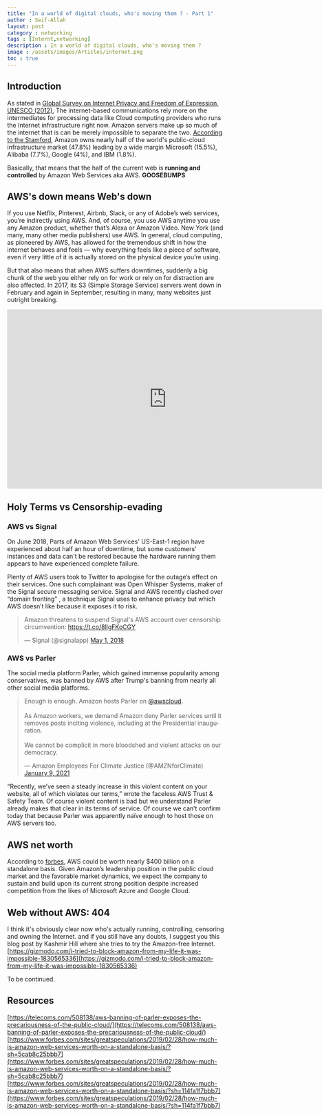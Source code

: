 ```yaml
---
title: "In a world of digital clouds, who's moving them ? - Part 1"
author : Seif-Allah
layout: post
category : networking
tags : [Internt,networking]
description : In a world of digital clouds, who's moving them ?
image : /assets/images/Articles/internet.png
toc : true
---
```


## Introduction

As stated in [Global Survey on Internet Privacy and Freedom of Expression, UNESCO (2012)](https://wilmap.stanford.edu/entries/global-survey-internet-privacy-and-freedom-expression-unesco-2012), The internet-based communications rely more on the intermediates for processing data like Cloud computing providers who runs the Internet infrastructure right now.
Amazon servers make up so much of the internet that is can be merely impossible to separate the two. [According to the Stamford](https://www.gartner.com/en/newsroom/press-releases/2021-06-28-gartner-says-worldwide-iaas-public-cloud-services-market-grew-40-7-percent-in-2020), Amazon owns nearly half of the world's public-cloud infrastructure market (47.8%) leading by a wide margin Microsoft (15.5%), Alibaba (7.7%), Google (4%), and IBM (1.8%).

Basically, that means that the half of the current web is **running and controlled** by Amazon Web Services aka AWS. **GOOSEBUMPS**

## AWS's down means Web's down

If you use Netflix, Pinterest, Airbnb, Slack, or any of Adobe’s web services, you’re indirectly using AWS. And, of course, you use AWS anytime you use any Amazon product, whether that’s Alexa or Amazon Video. New York (and many, many other media publishers) use AWS. In general, cloud computing, as pioneered by AWS, has allowed for the tremendous shift in how the internet behaves and feels — why everything feels like a piece of software, even if very little of it is actually stored on the physical device you’re using.

But that also means that when AWS suffers downtimes, suddenly a big chunk of the web you either rely on for work or rely on for distraction are also affected. In 2017, its S3 (Simple Storage Service) servers went down in February and again in September, resulting in many, many websites just outright breaking.

<iframe width="740" height="416" src="https://www.youtube.com/embed/mxCfygY1dk8" title="YouTube video player" frameborder="0" allow="accelerometer; autoplay; clipboard-write; encrypted-media; gyroscope; picture-in-picture" allowfullscreen></iframe>

## Holy Terms vs Censorship-evading

### AWS vs Signal

On June 2018, Parts of Amazon Web Services' US-East-1 region have experienced about half an hour of downtime, but some customers' instances and data can't be restored because the hardware running them appears to have experienced complete failure.

Plenty of AWS users took to Twitter to apologise for the outage’s effect on their services. One such complainant was Open Whisper Systems, maker of the Signal secure messaging service. Signal and AWS recently clashed over “domain fronting” , a technique Signal uses to enhance privacy but which AWS doesn’t like because it exposes it to risk.

<blockquote class="twitter-tweet"><p lang="en" dir="ltr">Amazon threatens to suspend Signal&#39;s AWS account over censorship circumvention: <a href="https://t.co/8llgFKoCGY">https://t.co/8llgFKoCGY</a></p>&mdash; Signal (@signalapp) <a href="https://twitter.com/signalapp/status/991390077937946625?ref_src=twsrc%5Etfw">May 1, 2018</a></blockquote> <script async src="https://platform.twitter.com/widgets.js" charset="utf-8"></script>

### AWS vs Parler

The social media platform Parler, which gained immense popularity among conservatives, was banned by AWS after Trump's banning from nearly all other social media platforms.

<blockquote class="twitter-tweet"><p lang="en" dir="ltr">Enough is enough. Amazon hosts Parler on <a href="https://twitter.com/awscloud?ref_src=twsrc%5Etfw">@awscloud</a>.<br><br>As Amazon workers, we demand Amazon deny Parler services until it removes posts inciting violence, including at the Presidential inauguration. <br><br>We cannot be complicit in more bloodshed and violent attacks on our democracy.</p>&mdash; Amazon Employees For Climate Justice (@AMZNforClimate) <a href="https://twitter.com/AMZNforClimate/status/1347799256883552259?ref_src=twsrc%5Etfw">January 9, 2021</a></blockquote> <script async src="https://platform.twitter.com/widgets.js" charset="utf-8"></script>

“Recently, we’ve seen a steady increase in this violent content on your website, all of which violates our terms,” wrote the faceless AWS Trust & Safety Team. Of course violent content is bad but we understand Parler already makes that clear in its terms of service. Of course we can’t confirm today that because Parler was apparently naïve enough to host those on AWS servers too.

## AWS net worth

According to [forbes](https://www.forbes.com/sites/greatspeculations/2019/02/28/how-much-is-amazon-web-services-worth-on-a-standalone-basis/?sh=114fa1f7bbb7), AWS could be worth nearly $400 billion on a standalone basis.
Given Amazon’s leadership position in the public cloud market and the favorable market dynamics, we expect the company to sustain and build upon its current strong position despite increased competition from the likes of Microsoft Azure and Google Cloud.

## Web without AWS: 404

I think it's obviously clear now who's actually running, controlling, censoring and owning the Internet. and if you still have any doubts, I suggest you this blog post by Kashmir Hill where she tries to try the Amazon-free Internet.
[https://gizmodo.com/i-tried-to-block-amazon-from-my-life-it-was-impossible-1830565336](https://gizmodo.com/i-tried-to-block-amazon-from-my-life-it-was-impossible-1830565336)


To be continued.



## Resources

[https://telecoms.com/508138/aws-banning-of-parler-exposes-the-precariousness-of-the-public-cloud/](https://telecoms.com/508138/aws-banning-of-parler-exposes-the-precariousness-of-the-public-cloud/)
[https://www.forbes.com/sites/greatspeculations/2019/02/28/how-much-is-amazon-web-services-worth-on-a-standalone-basis/?sh=5cab8c25bbb7](https://www.forbes.com/sites/greatspeculations/2019/02/28/how-much-is-amazon-web-services-worth-on-a-standalone-basis/?sh=5cab8c25bbb7)
[https://www.forbes.com/sites/greatspeculations/2019/02/28/how-much-is-amazon-web-services-worth-on-a-standalone-basis/?sh=114fa1f7bbb7](https://www.forbes.com/sites/greatspeculations/2019/02/28/how-much-is-amazon-web-services-worth-on-a-standalone-basis/?sh=114fa1f7bbb7)

